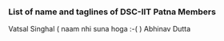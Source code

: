 ### List of name and taglines of DSC-IIT Patna Members 

Vatsal Singhal ( naam nhi suna hoga :-( )
Abhinav Dutta
